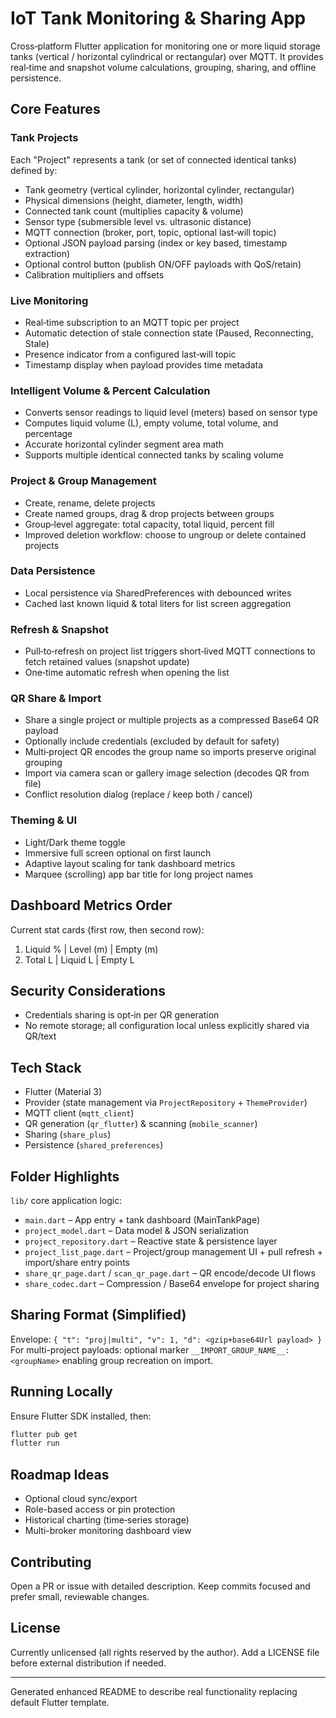 # IoT Tank Monitoring & Sharing App

Cross‑platform Flutter application for monitoring one or more liquid storage tanks (vertical / horizontal cylindrical or rectangular) over MQTT. It provides real‑time and snapshot volume calculations, grouping, sharing, and offline persistence.

## Core Features

### Tank Projects
Each "Project" represents a tank (or set of connected identical tanks) defined by:
- Tank geometry (vertical cylinder, horizontal cylinder, rectangular)
- Physical dimensions (height, diameter, length, width)
- Connected tank count (multiplies capacity & volume)
- Sensor type (submersible level vs. ultrasonic distance)
- MQTT connection (broker, port, topic, optional last‑will topic)
- Optional JSON payload parsing (index or key based, timestamp extraction)
- Optional control button (publish ON/OFF payloads with QoS/retain)
- Calibration multipliers and offsets

### Live Monitoring
- Real‑time subscription to an MQTT topic per project
- Automatic detection of stale connection state (Paused, Reconnecting, Stale)
- Presence indicator from a configured last‑will topic
- Timestamp display when payload provides time metadata

### Intelligent Volume & Percent Calculation
- Converts sensor readings to liquid level (meters) based on sensor type
- Computes liquid volume (L), empty volume, total volume, and percentage
- Accurate horizontal cylinder segment area math
- Supports multiple identical connected tanks by scaling volume

### Project & Group Management
- Create, rename, delete projects
- Create named groups, drag & drop projects between groups
- Group‑level aggregate: total capacity, total liquid, percent fill
- Improved deletion workflow: choose to ungroup or delete contained projects

### Data Persistence
- Local persistence via SharedPreferences with debounced writes
- Cached last known liquid & total liters for list screen aggregation

### Refresh & Snapshot
- Pull‑to‑refresh on project list triggers short‑lived MQTT connections to fetch retained values (snapshot update)
- One‑time automatic refresh when opening the list

### QR Share & Import
- Share a single project or multiple projects as a compressed Base64 QR payload
- Optionally include credentials (excluded by default for safety)
- Multi‑project QR encodes the group name so imports preserve original grouping
- Import via camera scan or gallery image selection (decodes QR from file)
- Conflict resolution dialog (replace / keep both / cancel)

### Theming & UI
- Light/Dark theme toggle
- Immersive full screen optional on first launch
- Adaptive layout scaling for tank dashboard metrics
- Marquee (scrolling) app bar title for long project names

## Dashboard Metrics Order
Current stat cards (first row, then second row):
1. Liquid % | Level (m) | Empty (m)
2. Total L | Liquid L | Empty L

## Security Considerations
- Credentials sharing is opt‑in per QR generation
- No remote storage; all configuration local unless explicitly shared via QR/text

## Tech Stack
- Flutter (Material 3)
- Provider (state management via `ProjectRepository` + `ThemeProvider`)
- MQTT client (`mqtt_client`)
- QR generation (`qr_flutter`) & scanning (`mobile_scanner`)
- Sharing (`share_plus`)
- Persistence (`shared_preferences`)

## Folder Highlights
`lib/` core application logic:
- `main.dart` – App entry + tank dashboard (MainTankPage)
- `project_model.dart` – Data model & JSON serialization
- `project_repository.dart` – Reactive state & persistence layer
- `project_list_page.dart` – Project/group management UI + pull refresh + import/share entry points
- `share_qr_page.dart` / `scan_qr_page.dart` – QR encode/decode UI flows
- `share_codec.dart` – Compression / Base64 envelope for project sharing

## Sharing Format (Simplified)
Envelope: `{ "t": "proj|multi", "v": 1, "d": <gzip+base64Url payload> }`
For multi-project payloads: optional marker `__IMPORT_GROUP_NAME__:<groupName>` enabling group recreation on import.

## Running Locally
Ensure Flutter SDK installed, then:
```bash
flutter pub get
flutter run
```

## Roadmap Ideas
- Optional cloud sync/export
- Role-based access or pin protection
- Historical charting (time‑series storage)
- Multi-broker monitoring dashboard view

## Contributing
Open a PR or issue with detailed description. Keep commits focused and prefer small, reviewable changes.

## License
Currently unlicensed (all rights reserved by the author). Add a LICENSE file before external distribution if needed.

---
Generated enhanced README to describe real functionality replacing default Flutter template.
